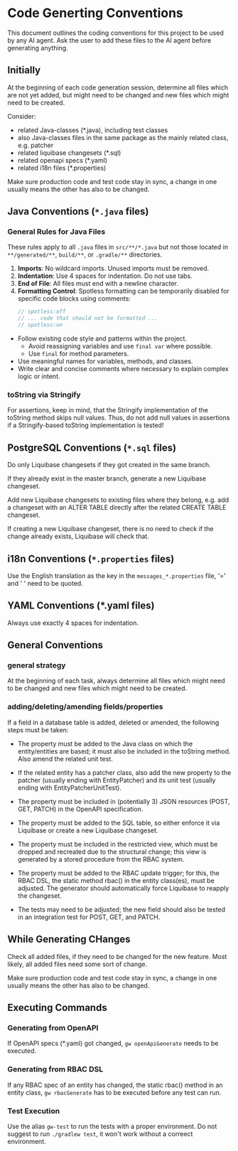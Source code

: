 # Code Generting Conventions

This document outlines the coding conventions for this project to be used by any AI agent.
Ask the user to add these files to the AI agent before generating anything.

## Initially

At the beginning of each code generation session, determine all files which are not yet added, but might need to be changed and new files which might need to be created.

Consider:
- related Java-classes (*.java), including test classes
- also Java-classes files in the same package as the mainly related class, e.g. patcher
- related liquibase changesets (*.sql)
- related openapi specs (*.yaml)
- related i18n files (*.properties)

Make sure production code and test code stay in sync,
a change in one usually means the other has also to be changed.

## Java Conventions (`*.java` files)

### General Rules for Java Files

These rules apply to all `.java` files in `src/**/*.java` but not those located in `**/generated/**`, `build/**`, or `.gradle/**` directories.

1.  **Imports**: No wildcard imports. Unused imports must be removed.
2.  **Indentation**: Use 4 spaces for indentation. Do not use tabs.
3.  **End of File**: All files must end with a newline character.
4.  **Formatting Control**: Spotless formatting can be temporarily disabled for specific code blocks using comments:
    ```java
    // spotless:off
    // ... code that should not be formatted ...
    // spotless:on
    ```
*   Follow existing code style and patterns within the project.
    - Avoid reassigning variables and use `final var` where possible.
    - Use `final` for method parameters.
*   Use meaningful names for variables, methods, and classes.
*   Write clear and concise comments where necessary to explain complex logic or intent.

### toString via Stringify

For assertions, keep in mind, that the Stringify implementation of the toString method skips null values. Thus, do not add null values in assertions if a Stringify-based toString implementation is tested!


## PostgreSQL Conventions (`*.sql` files)

Do only Liquibase changesets if they got created in the same branch.

If they already exist in the master branch, generate a new Liquibase changeset.

Add new Liquibase changesets to existing files where they belong,
e.g. add a changeset with an ALTER TABLE directly after the related CREATE TABLE changeset. 

If creating a new Liquibase changeset, there is no need to check if the change already exists, Liquibase will check that.

## i18n Conventions (`*.properties` files)

Use the English translation as the key in the `messages_*.properties` file,
'=' and ' ' need to be quoted.

## YAML Conventions (*.yaml files)

Always use exactly 4 spaces for indentation.

## General Conventions

### general strategy

At the beginning of each task, always determine all files which might need to be changed and new files which might need to be created. 

### adding/deleting/amending fields/properties

If a field in a database table is added, deleted or amended, the following steps must be taken:

- The property must be added to the Java class on which the entity/entities are based; it must also be included in the toString method. Also amend the related unit test.

- If the related entity has a patcher class, also add the new property to the patcher (usually ending with EntityPatcher) and its unit test (usually ending with EntityPatcherUnitTest).

- The property must be included in (potentially 3) JSON resources (POST, GET, PATCH) in the OpenAPI specification.

- The property must be added to the SQL table, so either enforce it via Liquibase or create a new Liquibase changeset.

- The property must be included in the restricted view, which must be dropped and recreated due to the structural change; this view is generated by a stored procedure from the RBAC system.

- The property must be added to the RBAC update trigger; for this, the RBAC DSL, the static method rbac() in the entity class(es), must be adjusted. The generator should automatically force Liquibase to reapply the changeset.

- The tests may need to be adjusted; the new field should also be tested in an integration test for POST, GET, and PATCH.

## While Generating CHanges

Check all added files, if they need to be changed for the new feature.
Most likely, all added files need some sort of change.

Make sure production code and test code stay in sync,
a change in one usually means the other has also to be changed.

## Executing Commands

### Generating from OpenAPI

If OpenAPI specs (*.yaml) got changed, `gw openApiGenerate` needs to be executed.

### Generating from RBAC DSL

If any RBAC spec of an entity has changed, the static rbac() method in an entity class, `gw rbacGenerate` has to be executed before any test can run.

### Test Execution

Use the alias `gw-test` to run the tests with a proper environment.
Do not suggest to run `./gradlew test`, it won't work without a correect environment.
